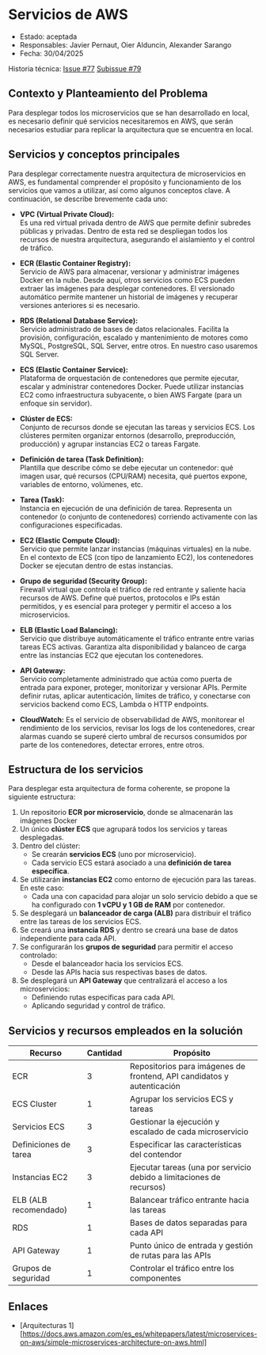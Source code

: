 # Servicios de AWS

* Estado: aceptada
* Responsables: Javier Pernaut, Oier Alduncin, Alexander Sarango
* Fecha: 30/04/2025

Historia técnica: [Issue #77](https://github.com/oielay/GTIO_Votacion/issues/77) [Subissue #79](https://github.com/oielay/GTIO_Votacion/issues/79)

## Contexto y Planteamiento del Problema

Para desplegar todos los microservicios que se han desarrollado en local, es necesario definir qué servicios necesitaremos en AWS, que serán necesarios estudiar para replicar la arquitectura que se encuentra en local.

## Servicios y conceptos principales

Para desplegar correctamente nuestra arquitectura de microservicios en AWS, es fundamental comprender el propósito y funcionamiento de los servicios que vamos a utilizar, así como algunos conceptos clave. A continuación, se describe brevemente cada uno:

* **VPC (Virtual Private Cloud):**  
  Es una red virtual privada dentro de AWS que permite definir subredes públicas y privadas. Dentro de esta red se despliegan todos los recursos de nuestra arquitectura, asegurando el aislamiento y el control de tráfico.

* **ECR (Elastic Container Registry):**  
  Servicio de AWS para almacenar, versionar y administrar imágenes Docker en la nube. Desde aquí, otros servicios como ECS pueden extraer las imágenes para desplegar contenedores. El versionado automático permite mantener un historial de imágenes y recuperar versiones anteriores si es necesario.

* **RDS (Relational Database Service):**  
  Servicio administrado de bases de datos relacionales. Facilita la provisión, configuración, escalado y mantenimiento de motores como MySQL, PostgreSQL, SQL Server, entre otros. En nuestro caso usaremos SQL Server.

* **ECS (Elastic Container Service):**  
  Plataforma de orquestación de contenedores que permite ejecutar, escalar y administrar contenedores Docker. Puede utilizar instancias EC2 como infraestructura subyacente, o bien AWS Fargate (para un enfoque sin servidor).

* **Clúster de ECS:**  
  Conjunto de recursos donde se ejecutan las tareas y servicios ECS. Los clústeres permiten organizar entornos (desarrollo, preproducción, producción) y agrupar instancias EC2 o tareas Fargate.

* **Definición de tarea (Task Definition):**  
  Plantilla que describe cómo se debe ejecutar un contenedor: qué imagen usar, qué recursos (CPU/RAM) necesita, qué puertos expone, variables de entorno, volúmenes, etc.

* **Tarea (Task):**  
  Instancia en ejecución de una definición de tarea. Representa un contenedor (o conjunto de contenedores) corriendo activamente con las configuraciones especificadas.

* **EC2 (Elastic Compute Cloud):**  
  Servicio que permite lanzar instancias (máquinas virtuales) en la nube. En el contexto de ECS (con tipo de lanzamiento EC2), los contenedores Docker se ejecutan dentro de estas instancias.

* **Grupo de seguridad (Security Group):**  
  Firewall virtual que controla el tráfico de red entrante y saliente hacia recursos de AWS. Define qué puertos, protocolos e IPs están permitidos, y es esencial para proteger y permitir el acceso a los microservicios.

* **ELB (Elastic Load Balancing):**  
  Servicio que distribuye automáticamente el tráfico entrante entre varias tareas ECS activas. Garantiza alta disponibilidad y balanceo de carga entre las instancias EC2 que ejecutan los contenedores.

* **API Gateway:**  
  Servicio completamente administrado que actúa como puerta de entrada para exponer, proteger, monitorizar y versionar APIs. Permite definir rutas, aplicar autenticación, límites de tráfico, y conectarse con servicios backend como ECS, Lambda o HTTP endpoints.

* **CloudWatch:**
  Es el servicio de observabilidad de AWS, monitorear el rendimiento de los servicios, revisar los logs de los contenedores, crear alarmas cuando se superé cierto umbral de recursos consumidos por parte de los contenedores, detectar errores, entre otros.

## Estructura de los servicios

Para desplegar esta arquitectura de forma coherente, se propone la siguiente estructura:

1. Un repositorio **ECR por microservicio**, donde se almacenarán las imágenes Docker
2. Un único **clúster ECS** que agrupará todos los servicios y tareas desplegadas.
3. Dentro del clúster:
   * Se crearán **servicios ECS** (uno por microservicio).
   * Cada servicio ECS estará asociado a una **definición de tarea específica**.
4. Se utilizarán **instancias EC2** como entorno de ejecución para las tareas. En este caso:
   * Cada una con capacidad para alojar un solo servicio debido a que se ha configurado con **1 vCPU y 1 GB de RAM** por contenedor.
5. Se desplegará un **balanceador de carga (ALB)** para distribuir el tráfico entre las tareas de los servicios ECS.
6. Se creará una **instancia RDS** y dentro se creará una base de datos independiente para cada API.
7. Se configurarán los **grupos de seguridad** para permitir el acceso controlado:
   * Desde el balanceador hacia los servicios ECS.
   * Desde las APIs hacia sus respectivas bases de datos.
8. Se desplegará un **API Gateway** que centralizará el acceso a los microservicios:
   * Definiendo rutas específicas para cada API.
   * Aplicando seguridad y control de tráfico.

## Servicios y recursos empleados en la solución

| Recurso                | Cantidad | Propósito                                                                |
|------------------------|----------|--------------------------------------------------------------------------|
| ECR                    | 3        | Repositorios para imágenes de frontend, API candidatos y autenticación   |
| ECS Cluster            | 1        | Agrupar los servicios ECS y tareas                                       |
| Servicios ECS          | 3        | Gestionar la ejecución y escalado de cada microservicio                  |
| Definiciones de tarea  | 3        | Especificar las características del contendor                            |
| Instancias EC2         | 3        | Ejecutar tareas (una por servicio debido a limitaciones de recursos)     |
| ELB (ALB recomendado)  | 1        | Balancear tráfico entrante hacia las tareas                              |
| RDS                    | 1        | Bases de datos separadas para cada API                                   |
| API Gateway            | 1        | Punto único de entrada y gestión de rutas para las APIs                  |
| Grupos de seguridad    | 1        | Controlar el tráfico entre los componentes                               |

## Enlaces

* [Arquitecturas 1][https://docs.aws.amazon.com/es_es/whitepapers/latest/microservices-on-aws/simple-microservices-architecture-on-aws.html]